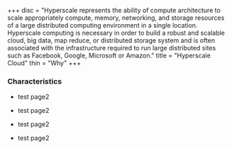 +++
disc = "Hyperscale represents the ability of compute architecture to scale appropriately compute, memory, networking, 
and storage resources of a large distributed computing environment in a single location.  Hyperscale computing is 
necessary in order to build a robust and scalable cloud, big data, map reduce, or distributed storage system and is often associated with the infrastructure required to run large distributed
sites such as Facebook, Google, Microsoft or Amazon."
title = "Hyperscale Cloud"
thin = "Why"
+++


### Characteristics

* test page2

* test page2

* test page2

* test page2